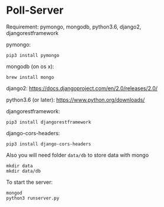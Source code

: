 # Poll-Server
Requirement: pymongo, mongodb, python3.6, django2, djangorestframework

pymongo:
```
pip3 install pymongo
```

mongodb (on os x): 
```
brew install mongo
```

django2:
https://docs.djangoproject.com/en/2.0/releases/2.0/

python3.6 (or later):
https://www.python.org/downloads/

djangorestframework:
```
pip3 install djangorestframework
```

django-cors-headers:
```
pip3 install django-cors-headers
```


Also you will need folder `data/db` to store data with mongo
```
mkdir data
mkdir data/db
```

To start the server:
```
mongod
python3 runserver.py
```
